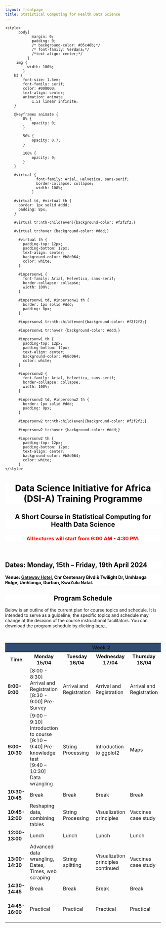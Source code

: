 ```yaml
---
layout: frontpage
title: Statistical Computing for Health Data Science
---
```


<html lang="en">
  
<head>
    <meta charset="UTF-8">
     <meta name="viewport" content="width=device-width, initial-scale=1.0"> 

  <meta http-equiv='cache-control' content='no-cache'> 
  <meta http-equiv='expires' content='0'> 
  <meta http-equiv='pragma' content='no-cache'>
  
    <style>
          body{
                margin: 0;
                padding: 0;
                /* background-color: #05c46b;*/
                /* font-family: Verdana;*/
                /*text-align: center;*/
              }
         img {
              width: 100%;
            }
        h3 {
            font-size: 1.6em;
            font-family: serif;
            color: #008000;
            text-align: center;
            animation: animate 
                1.5s linear infinite;
        }
  
        @keyframes animate {
            0% {
                opacity: 0;
            }
  
            50% {
                opacity: 0.7;
            }
  
            100% {
                opacity: 0;
            }
        }
      
        #virtual {
                  font-family: Arial, Helvetica, sans-serif;
                  border-collapse: collapse;
                  width: 100%;
                }

        #virtual td, #virtual th {
          border: 1px solid #ddd;
          padding: 8px;
        }

        #virtual tr:nth-child(even){background-color: #f2f2f2;}

        #virtual tr:hover {background-color: #ddd;}

          #virtual th {
            padding-top: 12px;
            padding-bottom: 12px;
            text-align: center;
            background-color: #b8d064;
            color: white;
          }

          #inpersonw1 {
            font-family: Arial, Helvetica, sans-serif;
            border-collapse: collapse;
            width: 100%;
          }

          #inpersonw1 td, #inpersonw1 th {
            border: 1px solid #ddd;
            padding: 8px;
          }

          #inpersonw1 tr:nth-child(even){background-color: #f2f2f2;}

          #inpersonw1 tr:hover {background-color: #ddd;}

          #inpersonw1 th {
            padding-top: 12px;
            padding-bottom: 12px;
            text-align: center;
            background-color: #b8d064;
            color: white;
          }

          #inpersonw2 {
            font-family: Arial, Helvetica, sans-serif;
            border-collapse: collapse;
            width: 100%;
          }

          #inpersonw2 td, #inpersonw2 th {
            border: 1px solid #ddd;
            padding: 8px;
          }

          #inpersonw2 tr:nth-child(even){background-color: #f2f2f2;}

          #inpersonw2 tr:hover {background-color: #ddd;}

          #inpersonw2 th {
            padding-top: 12px;
            padding-bottom: 12px;
            text-align: center;
            background-color: #b8d064;
            color: white;
          }
    </style>
</head>
  
<body>
  


<h1 style="background-color:white; color:black; text-align: center;"> Data Science Initiative for Africa (DSI-A) Training Programme </h1>

<h2 style="background-color:white; color:black; text-align: center;"> A Short Course in Statistical Computing for Health Data Science </h2>


<h3 style="background-color:white; color:Red; text-align: center;"> All lectures will start from 9:00 AM - 4:30 PM. </h3> <br>

<!-- <h2 style="background-color:white; color:black; text-align: left;"> Virtual BootCamp: 19 – 23 June 2023 </h2> -->
<!-- <h4 style="background-color:white; color:black; text-align: left;"> Please use the following link: <a href="https://ukzn.zoom.us/j/98032587955?pwd=TnkzUHpvc0txMTA1WWViNVZseTVEdz09" target="_blank"><span style="text-align:center">ZOOM LINK</span></a>. </h4> -->

<h2 style="background-color:white; color:black; text-align: left;"> Dates: Monday, 15th – Friday, 19th April 2024 </h2> 

<h4 style="background-color:white; color:black; text-align: left;"> Venue: <a href="https://www.thegatewayhotel.co.za/" target="_blank"><span style="text-align:center">Gateway Hotel</span></a>, Cnr Centenary Blvd & Twilight Dr, Umhlanga Ridge, Umhlanga, Durban, KwaZulu Natal. </h4>
<!--<h4 style="background-color:white; color:black; text-align: left;"> Virtual Link: <a href="https://www.google.com/url?q=https://ukzn.zoom.us/j/93891463089?pwd%3DeFN3ZjR4eUNJLzZwVEhmRVZXeHJxQT09&sa=D&source=calendar&usd=2&usg=AOvVaw1yN0XnFQ1sfYfzHrpjoIa6" target="_blank"><span style="text-align:center">Join Lectures</span></a> </h4> <br>-->

<!-- <a href="https://www.southernsun.com/southern-sun-elangeni-maharani" target="_blank"><span style="text-align:center">Elangeni Hotel</span></a>, 63 Snell Parade, North Beach, Durban, 4001. -->

<h2 style="background-color:white; color:black; text-align: center;"> Program Schedule </h2>

Below is an outline of the current plan for course topics and schedule. It is intended to serve as a guideline; the specific topics and schedule may change at the decision of the course instructional facilitators. You can download the program schedule by clicking <a href="https://schdscourseukzn.github.io/PDFLectures/Health systems programme_final.pdf" download> here </a>. <br>




<!--
<h2>Virtual BootCamp</h2>

<table id="virtual">
  <tr>
    <th><b>Date</b></th>
    <th><b>Type</b></th>
    <th><b>Topic</b></th>
    <th><b>Facilitator(s)</b></th>
  </tr>
  <tr>
    <td><b>Monday, 19 June 2023</b></td>
    <td>Lecture</td>
    <td>Introduction to epidemiology/global health and health data science</td>
    <td>Dr. Palwasha Khan & Dr. Stephen Olivier</td>
  </tr>
  <tr>
    <td><b>Tuesday, 20 June 2023</b></td>
    <td>Lecture</td>
    <td>Introduction to epidemiology/global health and health data science</td>
    <td>Dr. Palwasha Khan & Dr. Stephen Olivier</td>
  </tr>
  <tr>
    <td><b>Wednesday, 21 June 2023</b></td>
    <td>Lecture</td>
    <td>Introduction to Python and Jupyter Notebooks</td>
    <td>Dr. Mandlenkosi Gwetu & Dr. Kennedy Chengeta</td>
  </tr>
  <tr>
    <td><b>Thursday, 22 June 2023</b></td>
    <td>Lecture</td>
    <td>Introduction to Python and Jupyter Notebooks</td>
    <td>Dr. Mandlenkosi Gwetu & Dr. Kennedy Chengeta</td>
  </tr>
  <tr>
    <td><b>Friday, 23 June 2023</b></td>
    <td>Lecture</td>
    <td>Introduction to Python and Jupyter Notebooks</td>
    <td>Dr. Mandlenkosi Gwetu & Dr. Kennedy Chengeta</td>
  </tr>
</table>

<br>

-->










<br>




<table id="inpersonw2">
  <tr>
    <th colspan="6" style="background-color: #304C75;"><b><b><b><b>Week 2</b></b></b></b></th>
  </tr>
  <tr>
    <th class="tg-amwm"><b>Time</b></th>
    <th class="tg-amwm"><b>Monday 15/04</b></th>
    <th class="tg-amwm"><b>Tuesday 16/04</b></th>
    <th class="tg-amwm"><b>Wednesday 17/04</b></th>
    <th class="tg-amwm"><b>Thursday 18/04</b></th>
    <th class="tg-amwm"><b>Friday 19/04</b></th>
  </tr>
  <!-- <tr>
    <td><b>Facilitator(s)</b></td>
    <td>Santiago, Sandra, Mandla, Kennedy</td>
    <td>Santiago, Sandra, Mandla, Kennedy</td>
    <td> Santiago, Sandra, Mandla, Kennedy </td>
    <td>Santiago, Sandra, Mohanad, Gabriel </td>
    <td>Santiago, Sandra, Mohanad, Gabriel </td>
  </tr> -->
  
  
  <tr>
    <td class="tg-amwm"><b>8:00-9:00</b></td>
    <td class="tg-0lax"> [8:00 - 8:30] Arrival and Registration <br> [8:30 - 9:00] Pre-Survey </td>
    <td class="tg-0lax">Arrival and Registration</td>
    <td class="tg-0lax">Arrival and Registration</td>
    <td class="tg-0lax">Arrival and Registration</td>
    <td class="tg-0lax">Arrival and Registration</td>
  </tr>
  <tr>
    <td class="tg-amwm"><b>9:00-10:30</b></td>
    <td class="tg-0lax">[9:00 – 9:10] Introduction to course <br> [9:10 – 9:40] Pre-knowledge test <br> [9:40 – 10:30] Data wrangling</td>
    <td class="tg-0lax">String Processing</td>
    <td class="tg-0lax">Introduction to ggplot2</td>
    <td class="tg-0lax">Maps</td>
    <td class="tg-0lax">Swine Flu case study (Project)</td>
  </tr>
  <tr>
    <td class="tg-amwm"><b>10:30-10:45</b></td>
    <td class="tg-0lax">Break</td>
    <td class="tg-0lax">Break</td>
    <td class="tg-0lax">Break</td>
    <td class="tg-0lax">Break</td>
    <td class="tg-0lax">Break</td>
  </tr>
  <tr>
    <td class="tg-amwm"><b>10:45-12:00</b></td>
    <td class="tg-0lax">Reshaping data, combining tables</td>
    <td class="tg-0lax">String Processing</td>
    <td class="tg-0lax">Visualization principles</td>
    <td class="tg-0lax">Vaccines case study</td>
    <td class="tg-0lax">COVID-19 case study (Project)</td>
  </tr>
  <tr>
    <td class="tg-amwm"><b>12:00-13:00</b></td>
    <td class="tg-0lax">Lunch</td>
    <td class="tg-0lax">Lunch</td>
    <td class="tg-0lax">Lunch</td>
    <td class="tg-0lax">Lunch</td>
    <td class="tg-0lax">Lunch</td>
  </tr>
  <tr> 
    <td class="tg-amwm"><b>13:00-14:30</b></td>
    <td class="tg-0lax">Advanced data wrangling, Dates, Times, web scraping</td>
    <td class="tg-0lax">String splitting</td>
    <td class="tg-0lax">Visualization principles continued</td>
    <td class="tg-0lax">Vaccines case study</td>
    <td class="tg-0lax">Presentations and Discussion</td>
  </tr>
  <tr>
    <td class="tg-amwm"><b>14:30-14:45</b></td>
    <td class="tg-0lax">Break</td>
    <td class="tg-0lax">Break</td>
    <td class="tg-0lax">Break</td>
    <td class="tg-0lax">Break</td>
    <td class="tg-0lax">Break</td>
  </tr>
  <tr> 
    <td class="tg-amwm"><b>14:45-16:00</b></td>
    <td class="tg-0lax">Practical</td>
    <td class="tg-0lax">Practical</td>
    <td class="tg-0lax">Practical</td>
    <td class="tg-0lax">Practical</td>
    <td class="tg-0lax">Closing Ceremony, 6pm closing dinner</td>
  </tr>
  
</table>




</body>
</html>





